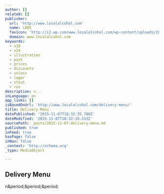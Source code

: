 ```yaml
---
author: []
related: []
publisher:
  url: 'http://www.localalcohol.com'
  name: LADS
  favicon: 'http://i2.wp.com/www.localalcohol.com/wp-content/uploads/2015/01/favicon-54b35cc3v1_site_icon.png?fit=192%2C192'
  domain: www.localalcohol.com
keywords:
  - x18
  - x24
  - illustration
  - pint
  - prices
  - discounts
  - unless
  - lager
  - stout
  - ros
description: n...
inLanguage: en
app_links: []
isBasedOnUrl: 'http://www.localalcohol.com/delivery-menu/'
title: Delivery Menu
datePublished: '2015-11-07T18:32:35.780Z'
dateModified: '2015-11-07T18:32:18.533Z'
sourcePath: _posts/2015-11-07-delivery-menu.md
published: true
inFeed: true
hasPage: false
inNav: false
_context: 'http://schema.org'
_type: MediaObject

---
```

<article style=""><h1>Delivery Menu</h1><p>n&amp;period;&amp;period;&amp;period;</p></article>